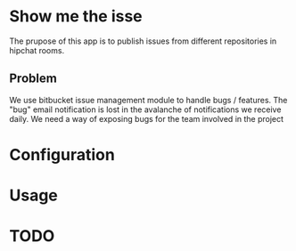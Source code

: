 # Show me the isse

The prupose of this app is to publish issues from different repositories in hipchat rooms.

## Problem

   We use bitbucket issue management module to handle bugs / features.
   The "bug" email notification is lost in the avalanche of notifications we receive daily.
   We need a way of exposing bugs for the team involved in the project

# Configuration

# Usage

# TODO